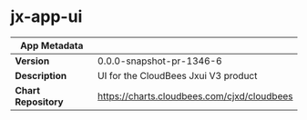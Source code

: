 # jx-app-ui

|App Metadata||
|---|---|
| **Version** | 0.0.0-snapshot-pr-1346-6 |
| **Description** | UI for the CloudBees Jxui V3 product |
| **Chart Repository** | https://charts.cloudbees.com/cjxd/cloudbees |
